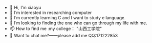 - 👋 Hi, I’m xiaoyu
- 👀 I’m interested in researching computer
- 🌱 I’m currently learning C and I want to study e language.
- 💞️ I’m looking to   finding the one who can go through my life with me.
- 📫 How to find me :my college： "山西工学院"
- 👻 Want to chat me?——please add me QQ:171222853
<!---
xiaoyu171222853/xiaoyu171222853 is a ✨ special ✨ repository because its `README.md` (this file) appears on your GitHub profile.
You can click the Preview link to take a look at your changes.
--->

